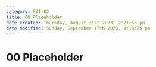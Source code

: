 ```yaml
---
category: P01-82
title: 00 Placeholder
date created: Thursday, August 31st 2023, 2:21:55 pm
date modified: Sunday, September 17th 2023, 9:18:25 pm
---
```


# 00 Placeholder
